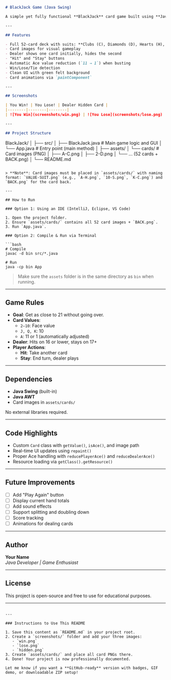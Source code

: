 ```markdown
# BlackJack Game (Java Swing)

A simple yet fully functional **BlackJack** card game built using **Java Swing** with a graphical user interface. Players can hit or stay, and the dealer follows standard rules (hits until 17 or higher). The game supports Ace value adjustment (11 or 1) and displays win/loss/tie results.

---

## Features

- Full 52-card deck with suits: **Clubs (C), Diamonds (D), Hearts (H), Spades (S)**
- Card images for visual gameplay
- Dealer shows one card initially, hides the second
- "Hit" and "Stay" buttons
- Automatic Ace value reduction (`11 → 1`) when busting
- Win/Lose/Tie detection
- Clean UI with green felt background
- Card animations via `paintComponent`

---

## Screenshots

| You Win! | You Lose! | Dealer Hidden Card |
|--------|--------|--------|
| ![You Win](screenshots/win.png) | ![You Lose](screenshots/lose.png) | ![Hidden Card](screenshots/hidden.png) |

---

## Project Structure

```
BlackJack/
│
├── src/
│   ├── BlackJack.java      # Main game logic and GUI
│   └── App.java            # Entry point (main method)
│
├── assets/
│   └── cards/              # Card images (PNG)
│       ├── A-C.png
│       ├── 2-D.png
│       └── ... (52 cards + BACK.png)
│
└── README.md
```

> **Note**: Card images must be placed in `assets/cards/` with naming format: `VALUE-SUIT.png` (e.g., `A-H.png`, `10-S.png`, `K-C.png`) and `BACK.png` for the card back.

---

## How to Run

### Option 1: Using an IDE (IntelliJ, Eclipse, VS Code)

1. Open the project folder.
2. Ensure `assets/cards/` contains all 52 card images + `BACK.png`.
3. Run `App.java`.

### Option 2: Compile & Run via Terminal

```bash
# Compile
javac -d bin src/*.java

# Run
java -cp bin App
```

> Make sure the `assets` folder is in the same directory as `bin` when running.

---

## Game Rules

- **Goal**: Get as close to 21 without going over.
- **Card Values**:
  - `2–10`: Face value
  - `J, Q, K`: 10
  - `A`: 11 or 1 (automatically adjusted)
- **Dealer**: Hits on 16 or lower, stays on 17+
- **Player Actions**:
  - **Hit**: Take another card
  - **Stay**: End turn, dealer plays

---

## Dependencies

- **Java Swing** (built-in)
- **Java AWT**
- Card images in `assets/cards/`

No external libraries required.

---

## Code Highlights

- Custom `Card` class with `getValue()`, `isAce()`, and image path
- Real-time UI updates using `repaint()`
- Proper Ace handling with `reducePlayerAce()` and `reduceDealerAce()`
- Resource loading via `getClass().getResource()`

---

## Future Improvements

- [ ] Add "Play Again" button
- [ ] Display current hand totals
- [ ] Add sound effects
- [ ] Support splitting and doubling down
- [ ] Score tracking
- [ ] Animations for dealing cards

---

## Author

**Your Name**  
*Java Developer | Game Enthusiast*

---

## License

This project is open-source and free to use for educational purposes.

---
```

---

### Instructions to Use This README

1. Save this content as `README.md` in your project root.
2. Create a `screenshots/` folder and add your three images:
   - `win.png`
   - `lose.png`
   - `hidden.png`
3. Create `assets/cards/` and place all card PNGs there.
4. Done! Your project is now professionally documented.

Let me know if you want a **GitHub-ready** version with badges, GIF demo, or downloadable ZIP setup!
```